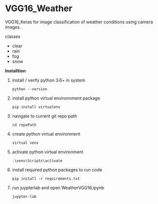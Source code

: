 # VGG16_Weather
VGG16_Keras for image classification of weather conditions using camera images.

classes 
* clear
* rain
* fog
* snow

__Installtion__
    
1. install / verify python 3.6+ in system
    ```
    python --version
    ```
2. install python virtual environnment package
    ```
    pip install virtualenv
    ```
3. navigate to current git repo path
    ```
    cd repoPath
    ```
4. create python virtual environment
    ```
    virtual venv
    ```
5. activate python virtual environment
    ```
    .\venv\Scripts\activate
    ```
6. install required python packages to run code
    ```
    pip install -r requirements.txt
    ```
7. run juypterlab and open WeatherVGG16.ipynb
    ```
    juypter-lab
    ```
